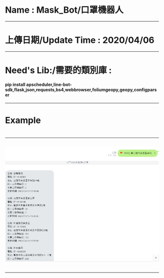 <h1>Name : Mask_Bot/口罩機器人</h1>
<hr>
<h1>上傳日期/Update Time : 2020/04/06</h1>
<hr>
<h1>Need's Lib:/需要的類別庫 :</h1>
<h4>pip install apscheduler,line-bot-sdk,flask,json,requests,bs4,webbrowser,foliumgeopy,geopy,configparser</h4>
<hr>
<h1>Example<h1>
  <hr>
    <img src="Example.PNG" alt="Something Wrong">
<hr>
